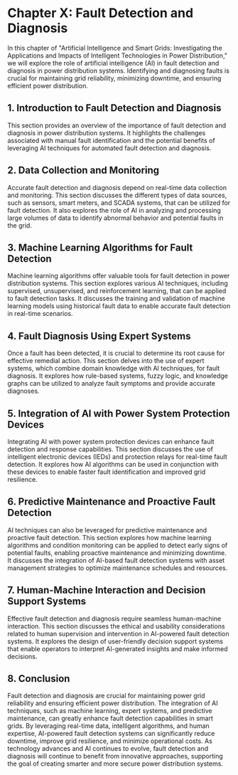 Chapter X: Fault Detection and Diagnosis
========================================

In this chapter of "Artificial Intelligence and Smart Grids: Investigating the Applications and Impacts of Intelligent Technologies in Power Distribution," we will explore the role of artificial intelligence (AI) in fault detection and diagnosis in power distribution systems. Identifying and diagnosing faults is crucial for maintaining grid reliability, minimizing downtime, and ensuring efficient power distribution.

**1. Introduction to Fault Detection and Diagnosis**
----------------------------------------------------

This section provides an overview of the importance of fault detection and diagnosis in power distribution systems. It highlights the challenges associated with manual fault identification and the potential benefits of leveraging AI techniques for automated fault detection and diagnosis.

**2. Data Collection and Monitoring**
-------------------------------------

Accurate fault detection and diagnosis depend on real-time data collection and monitoring. This section discusses the different types of data sources, such as sensors, smart meters, and SCADA systems, that can be utilized for fault detection. It also explores the role of AI in analyzing and processing large volumes of data to identify abnormal behavior and potential faults in the grid.

**3. Machine Learning Algorithms for Fault Detection**
------------------------------------------------------

Machine learning algorithms offer valuable tools for fault detection in power distribution systems. This section explores various AI techniques, including supervised, unsupervised, and reinforcement learning, that can be applied to fault detection tasks. It discusses the training and validation of machine learning models using historical fault data to enable accurate fault detection in real-time scenarios.

**4. Fault Diagnosis Using Expert Systems**
-------------------------------------------

Once a fault has been detected, it is crucial to determine its root cause for effective remedial action. This section delves into the use of expert systems, which combine domain knowledge with AI techniques, for fault diagnosis. It explores how rule-based systems, fuzzy logic, and knowledge graphs can be utilized to analyze fault symptoms and provide accurate diagnoses.

**5. Integration of AI with Power System Protection Devices**
-------------------------------------------------------------

Integrating AI with power system protection devices can enhance fault detection and response capabilities. This section discusses the use of intelligent electronic devices (IEDs) and protection relays for real-time fault detection. It explores how AI algorithms can be used in conjunction with these devices to enable faster fault identification and improved grid resilience.

**6. Predictive Maintenance and Proactive Fault Detection**
-----------------------------------------------------------

AI techniques can also be leveraged for predictive maintenance and proactive fault detection. This section explores how machine learning algorithms and condition monitoring can be applied to detect early signs of potential faults, enabling proactive maintenance and minimizing downtime. It discusses the integration of AI-based fault detection systems with asset management strategies to optimize maintenance schedules and resources.

**7. Human-Machine Interaction and Decision Support Systems**
-------------------------------------------------------------

Effective fault detection and diagnosis require seamless human-machine interaction. This section discusses the ethical and usability considerations related to human supervision and intervention in AI-powered fault detection systems. It explores the design of user-friendly decision support systems that enable operators to interpret AI-generated insights and make informed decisions.

**8. Conclusion**
-----------------

Fault detection and diagnosis are crucial for maintaining power grid reliability and ensuring efficient power distribution. The integration of AI techniques, such as machine learning, expert systems, and predictive maintenance, can greatly enhance fault detection capabilities in smart grids. By leveraging real-time data, intelligent algorithms, and human expertise, AI-powered fault detection systems can significantly reduce downtime, improve grid resilience, and minimize operational costs. As technology advances and AI continues to evolve, fault detection and diagnosis will continue to benefit from innovative approaches, supporting the goal of creating smarter and more secure power distribution systems.

